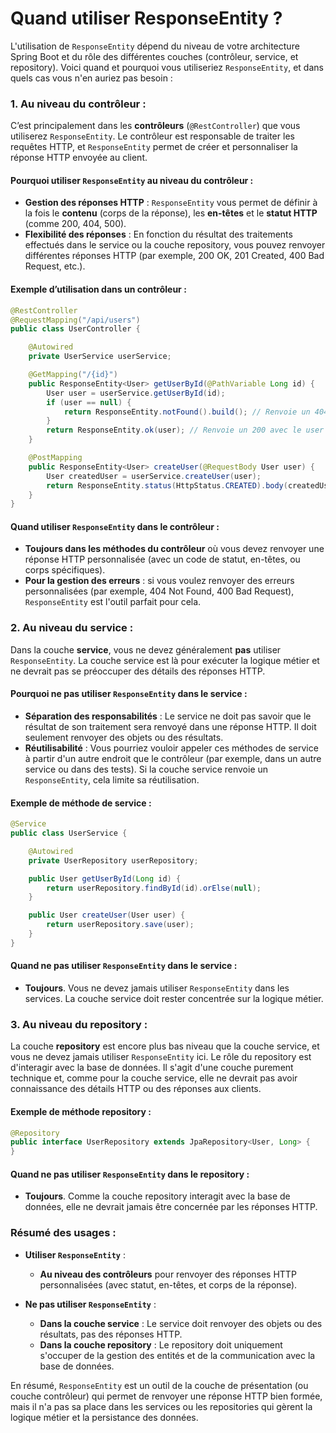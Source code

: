 # Quand utiliser ResponseEntity ?

L'utilisation de `ResponseEntity` dépend du niveau de votre architecture Spring Boot et du rôle des différentes couches (contrôleur, service, et repository). Voici quand et pourquoi vous utiliseriez `ResponseEntity`, et dans quels cas vous n'en auriez pas besoin :

### 1. **Au niveau du contrôleur :**
C’est principalement dans les **contrôleurs** (`@RestController`) que vous utiliserez `ResponseEntity`. Le contrôleur est responsable de traiter les requêtes HTTP, et `ResponseEntity` permet de créer et personnaliser la réponse HTTP envoyée au client.

#### Pourquoi utiliser `ResponseEntity` au niveau du contrôleur :
- **Gestion des réponses HTTP** : `ResponseEntity` vous permet de définir à la fois le **contenu** (corps de la réponse), les **en-têtes** et le **statut HTTP** (comme 200, 404, 500).
- **Flexibilité des réponses** : En fonction du résultat des traitements effectués dans le service ou la couche repository, vous pouvez renvoyer différentes réponses HTTP (par exemple, 200 OK, 201 Created, 400 Bad Request, etc.).

#### Exemple d’utilisation dans un contrôleur :
```java
@RestController
@RequestMapping("/api/users")
public class UserController {

    @Autowired
    private UserService userService;

    @GetMapping("/{id}")
    public ResponseEntity<User> getUserById(@PathVariable Long id) {
        User user = userService.getUserById(id);
        if (user == null) {
            return ResponseEntity.notFound().build(); // Renvoie un 404
        }
        return ResponseEntity.ok(user); // Renvoie un 200 avec le user en JSON
    }

    @PostMapping
    public ResponseEntity<User> createUser(@RequestBody User user) {
        User createdUser = userService.createUser(user);
        return ResponseEntity.status(HttpStatus.CREATED).body(createdUser); // Renvoie un 201 avec le nouvel utilisateur
    }
}
```

#### Quand utiliser `ResponseEntity` dans le contrôleur :
- **Toujours dans les méthodes du contrôleur** où vous devez renvoyer une réponse HTTP personnalisée (avec un code de statut, en-têtes, ou corps spécifiques).
- **Pour la gestion des erreurs** : si vous voulez renvoyer des erreurs personnalisées (par exemple, 404 Not Found, 400 Bad Request), `ResponseEntity` est l'outil parfait pour cela.

### 2. **Au niveau du service :**
Dans la couche **service**, vous ne devez généralement **pas** utiliser `ResponseEntity`. La couche service est là pour exécuter la logique métier et ne devrait pas se préoccuper des détails des réponses HTTP.

#### Pourquoi ne pas utiliser `ResponseEntity` dans le service :
- **Séparation des responsabilités** : Le service ne doit pas savoir que le résultat de son traitement sera renvoyé dans une réponse HTTP. Il doit seulement renvoyer des objets ou des résultats.
- **Réutilisabilité** : Vous pourriez vouloir appeler ces méthodes de service à partir d'un autre endroit que le contrôleur (par exemple, dans un autre service ou dans des tests). Si la couche service renvoie un `ResponseEntity`, cela limite sa réutilisation.

#### Exemple de méthode de service :
```java
@Service
public class UserService {

    @Autowired
    private UserRepository userRepository;

    public User getUserById(Long id) {
        return userRepository.findById(id).orElse(null);
    }

    public User createUser(User user) {
        return userRepository.save(user);
    }
}
```

#### Quand ne pas utiliser `ResponseEntity` dans le service :
- **Toujours**. Vous ne devez jamais utiliser `ResponseEntity` dans les services. La couche service doit rester concentrée sur la logique métier.

### 3. **Au niveau du repository :**
La couche **repository** est encore plus bas niveau que la couche service, et vous ne devez jamais utiliser `ResponseEntity` ici. Le rôle du repository est d'interagir avec la base de données. Il s'agit d'une couche purement technique et, comme pour la couche service, elle ne devrait pas avoir connaissance des détails HTTP ou des réponses aux clients.

#### Exemple de méthode repository :
```java
@Repository
public interface UserRepository extends JpaRepository<User, Long> {
}
```

#### Quand ne pas utiliser `ResponseEntity` dans le repository :
- **Toujours**. Comme la couche repository interagit avec la base de données, elle ne devrait jamais être concernée par les réponses HTTP.

### Résumé des usages :
- **Utiliser `ResponseEntity`** :
  - **Au niveau des contrôleurs** pour renvoyer des réponses HTTP personnalisées (avec statut, en-têtes, et corps de la réponse).
  
- **Ne pas utiliser `ResponseEntity`** :
  - **Dans la couche service** : Le service doit renvoyer des objets ou des résultats, pas des réponses HTTP.
  - **Dans la couche repository** : Le repository doit uniquement s'occuper de la gestion des entités et de la communication avec la base de données.

En résumé, `ResponseEntity` est un outil de la couche de présentation (ou couche contrôleur) qui permet de renvoyer une réponse HTTP bien formée, mais il n'a pas sa place dans les services ou les repositories qui gèrent la logique métier et la persistance des données.
